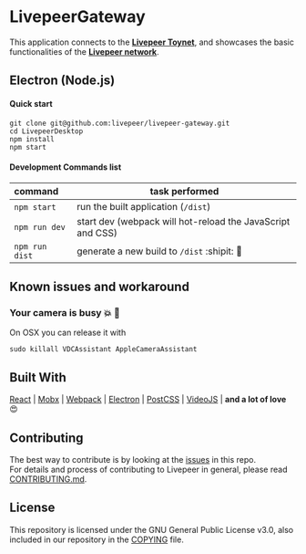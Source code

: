 # LivepeerGateway

This application connects to the **[Livepeer Toynet](https://github.com/livepeer/wiki/wiki/Toynet)**, and showcases the basic functionalities of the **[Livepeer network](https://livepeer.org)**.

## Electron (Node.js)

#### Quick start

```
git clone git@github.com:livepeer/livepeer-gateway.git
cd LivepeerDesktop
npm install
npm start
```

#### Development Commands list

| command  | task performed  |
|:-----------| -----------|
| `npm start`   | run the built application (`/dist`) |
| `npm run dev` | start dev (webpack will hot-reload the JavaScript and CSS) |
| `npm run dist` | generate a new build to `/dist` :shipit: 🎉 |


## Known issues and workaround

### Your camera is busy :collision: :movie_camera:
On OSX you can release it with  
```
sudo killall VDCAssistant AppleCameraAssistant
```

## Built With
[React](https://facebook.github.io/react/) |
[Mobx](https://github.com/mobxjs/mobx) |
[Webpack](https://webpack.github.io/)  |
[Electron](https://github.com/electron/electron)  |
[PostCSS](https://github.com/postcss/postcss)  |
[VideoJS](http://videojs.com)  | **and a lot of love** 😍


## Contributing
The best way to contribute is by looking at the [issues](https://github.com/livepeer/LivepeerDesktop/issues) in this repo.  
For details and process of contributing to Livepeer in general, please read [CONTRIBUTING.md](https://github.com/livepeer/wiki/blob/master/CONTRIBUTING.md).

## License
This repository is licensed under the GNU General Public License v3.0, also included in our repository in the [COPYING](https://github.com/livepeer/LivepeerDesktop/blob/master/COPYING) file.
